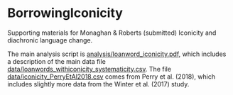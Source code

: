 # BorrowingIconicity

Supporting materials for Monaghan & Roberts (submitted) Iconicity and diachronic language change.

The main analysis script is [analysis/loanword_iconicity.pdf](analysis/loanword_iconicity.pdf), which includes a description of the main data file [data/loanwords_withiconicity_systematicity.csv](data/loanwords_withiconicity_systematicity.csv).  The file [data/iconicity_PerryEtAl2018.csv](data/iconicity_PerryEtAl2018.csv) comes from Perry et al. (2018), which includes slightly more data from the Winter et al. (2017) study.
